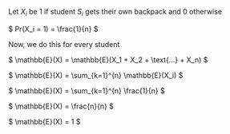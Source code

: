 Let $X_i$ be 1 if student $S_i$ gets their own backpack and 0 otherwise

$ Pr(X_i = 1) = \frac{1}{n} $

Now, we do this for every student

$ \mathbb{E}(X) = \mathbb{E}(X_1 + X_2 + \text{...} + X_n) $

$ \mathbb{E}(X) = \sum\_{k=1}^{n} \mathbb{E}(X_i) $

$ \mathbb{E}(X) = \sum\_{k=1}^{n} \frac{1}{n} $

$ \mathbb{E}(X) = \frac{n}{n} $

$ \mathbb{E}(X) = 1 $
